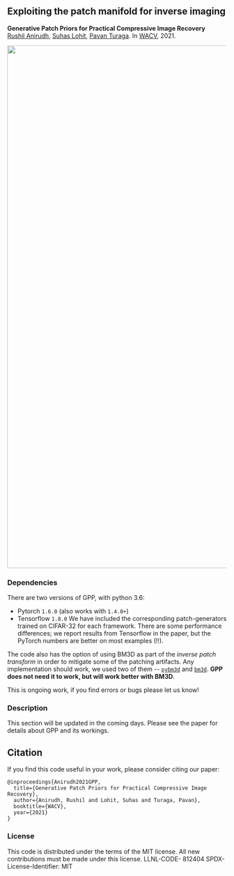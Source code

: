 
## Exploiting the patch manifold for inverse imaging

**Generative Patch Priors for Practical Compressive Image Recovery**  
[Rushil Anirudh](https://rushila.com/), [Suhas Lohit](https://suhaslohit.github.io/), [Pavan Turaga](https://pavanturaga.com/). In [WACV](https://openaccess.thecvf.com/content/WACV2021/html/Anirudh_Generative_Patch_Priors_for_Practical_Compressive_Image_Recovery_WACV_2021_paper.html), 2021.

<img src='https://rushilacom.files.wordpress.com/2021/01/color_figure_v2.jpg' width=1200>

### Dependencies
There are two versions of GPP, with python 3.6: 
* Pytorch `1.6.0` (also works with `1.4.0+`)
* Tensorflow `1.8.0`
We have included the corresponding patch-generators trained on CIFAR-32 for each framework. There are some performance differences; we report results from Tensorflow in the paper, but the PyTorch numbers are better on most examples (!!). 

The code also has the option of using BM3D as part of the _inverse patch transform_ in order to mitigate some of the patching artifacts. Any implementation should work, we used two of them -- [`pybm3d`](https://github.com/ericmjonas/pybm3d) and [`bm3d`](https://pypi.org/project/bm3d/). **GPP does not need it to work, but will work better with BM3D**.

This is ongoing work, if you find errors or bugs please let us know! 

### Description
This section will be updated in the coming days. Please see the paper for details about GPP and its workings.

## Citation
If you find this code useful in your work, please consider citing our paper:
```
@inproceedings{Anirudh2021GPP,
  title={Generative Patch Priors for Practical Compressive Image Recovery},
  author={Anirudh, Rushil and Lohit, Suhas and Turaga, Pavan},
  booktitle={WACV},
  year={2021}
}
```

### License
This code is distributed under the terms of the MIT license. All new contributions must be made under this license.
LLNL-CODE- 812404
SPDX-License-Identifier: MIT

